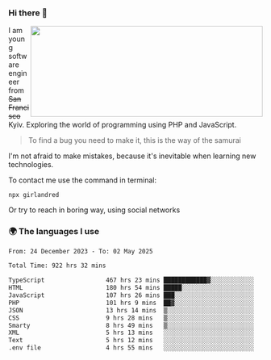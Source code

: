 ### Hi there 👋  

<img align='right' src="https://github-readme-stats.vercel.app/api?username=girlandred&count_private=true&show_icons=true&include_all_commits=true&hide_rank=true&hide_title=true&theme=buefy&card_width=300" width=460 height=180>


I am young software engineer from ~~San Francisco~~ Kyiv. Exploring the world of programming using PHP and JavaScript.


> To find a bug you need to make it, this is the way of the samurai



I'm not afraid to make mistakes, because it's inevitable when learning new technologies.

To contact me use the command in terminal:

```
npx girlandred
```

Or try to reach in boring way, using social networks


### 🌍 The languages I use

<!--START_SECTION:waka-->

```txt
From: 24 December 2023 - To: 02 May 2025

Total Time: 922 hrs 32 mins

TypeScript                 467 hrs 23 mins ████████████▓░░░░░░░░░░░░   50.65 %
HTML                       180 hrs 54 mins █████░░░░░░░░░░░░░░░░░░░░   19.60 %
JavaScript                 107 hrs 26 mins ███░░░░░░░░░░░░░░░░░░░░░░   11.64 %
PHP                        101 hrs 9 mins  ██▓░░░░░░░░░░░░░░░░░░░░░░   10.96 %
JSON                       13 hrs 14 mins  ▒░░░░░░░░░░░░░░░░░░░░░░░░   01.43 %
CSS                        9 hrs 28 mins   ▒░░░░░░░░░░░░░░░░░░░░░░░░   01.03 %
Smarty                     8 hrs 49 mins   ▒░░░░░░░░░░░░░░░░░░░░░░░░   00.96 %
XML                        5 hrs 13 mins   ░░░░░░░░░░░░░░░░░░░░░░░░░   00.57 %
Text                       5 hrs 12 mins   ░░░░░░░░░░░░░░░░░░░░░░░░░   00.56 %
.env file                  4 hrs 55 mins   ░░░░░░░░░░░░░░░░░░░░░░░░░   00.53 %
```

<!--END_SECTION:waka-->
